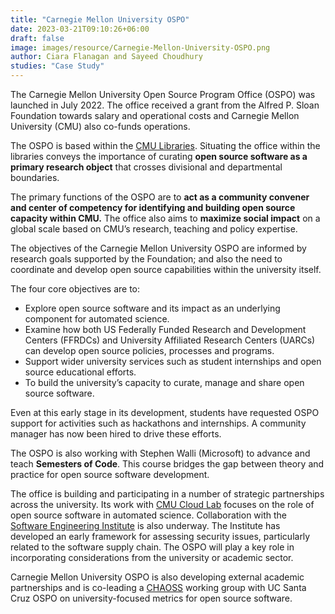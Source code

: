 ```yaml
---
title: "Carnegie Mellon University OSPO"
date: 2023-03-21T09:10:26+06:00 
draft: false
image: images/resource/Carnegie-Mellon-University-OSPO.png
author: Ciara Flanagan and Sayeed Choudhury
studies: "Case Study"
---
```



The Carnegie Mellon University Open Source Program Office (OSPO) was launched in July 2022. The office received a grant from the Alfred P. Sloan Foundation towards salary and operational costs and Carnegie Mellon University (CMU) also co-funds operations.

The OSPO is based within the [CMU Libraries](https://www.library.cmu.edu/services-overview). Situating the office within the libraries conveys the importance of curating <b>open source software as a primary research object</b> that crosses divisional and departmental boundaries.

The primary functions of the OSPO are to <b>act as a community convener and center of competency for identifying and building open source capacity within CMU.</b> The office also aims to <b>maximize social impact</b> on a global scale based on CMU’s research, teaching and policy expertise.

The objectives of the Carnegie Mellon University OSPO are informed by research goals supported by the Foundation; and also the need to coordinate and develop open source capabilities within the university itself. 

The four core objectives are to:
- Explore open source software and its impact as an underlying component for automated science.
- Examine how both US Federally Funded Research and Development Centers (FFRDCs) and University Affiliated Research Centers (UARCs) can develop open source policies, processes and programs.
- Support wider university services such as student internships and open source educational efforts.
- To build the university’s capacity to curate, manage and share open source software.

Even at this early stage in its development, students have requested OSPO support for activities such as hackathons and internships. A community manager has now been hired to drive these efforts. 

The OSPO is also working with Stephen Walli (Microsoft) to advance and teach <b>Semesters of Code</b>. This course bridges the gap between theory and practice for open source software development. 

The office is building and participating in a number of strategic partnerships across the university. Its work with [CMU Cloud Lab](https://cloudlab.cmu.edu/) focuses on the role of open source software in automated science. Collaboration with the [Software Engineering Institute](https://www.sei.cmu.edu/) is also underway. The Institute has developed an early framework for assessing security issues, particularly related to the software supply chain. The OSPO will play a key role in incorporating considerations from the university or academic sector.  

Carnegie Mellon University OSPO is also developing external academic partnerships and is co-leading a [CHAOSS](https://chaoss.community/) working group with UC Santa Cruz OSPO on university-focused metrics for open source software.
